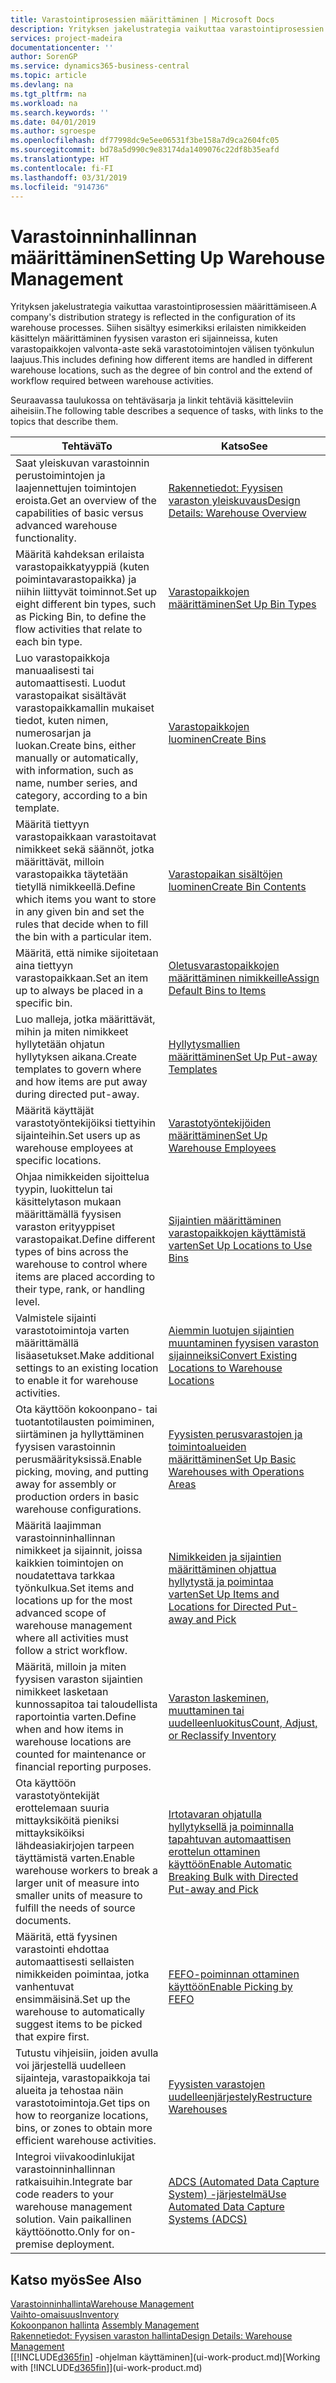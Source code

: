 ```yaml
---
title: Varastointiprosessien määrittäminen | Microsoft Docs
description: Yrityksen jakelustrategia vaikuttaa varastointiprosessien määrittämiseen. Siihen sisältyy esimerkiksi erilaisten nimikkeiden käsittelyn määrittäminen fyysisen varaston eri sijainneissa, kuten varastopaikkojen valvonta-aste sekä varastotoimintojen välisen työnkulun laajuus.
services: project-madeira
documentationcenter: ''
author: SorenGP
ms.service: dynamics365-business-central
ms.topic: article
ms.devlang: na
ms.tgt_pltfrm: na
ms.workload: na
ms.search.keywords: ''
ms.date: 04/01/2019
ms.author: sgroespe
ms.openlocfilehash: df77998dc9e5ee06531f3be158a7d9ca2604fc05
ms.sourcegitcommit: bd78a5d990c9e83174da1409076c22df8b35eafd
ms.translationtype: HT
ms.contentlocale: fi-FI
ms.lasthandoff: 03/31/2019
ms.locfileid: "914736"
---
```

# <a name="setting-up-warehouse-management"></a><span data-ttu-id="3ddc4-104">Varastoinninhallinnan määrittäminen</span><span class="sxs-lookup"><span data-stu-id="3ddc4-104">Setting Up Warehouse Management</span></span>
<span data-ttu-id="3ddc4-105">Yrityksen jakelustrategia vaikuttaa varastointiprosessien määrittämiseen.</span><span class="sxs-lookup"><span data-stu-id="3ddc4-105">A company's distribution strategy is reflected in the configuration of its warehouse processes.</span></span> <span data-ttu-id="3ddc4-106">Siihen sisältyy esimerkiksi erilaisten nimikkeiden käsittelyn määrittäminen fyysisen varaston eri sijainneissa, kuten varastopaikkojen valvonta-aste sekä varastotoimintojen välisen työnkulun laajuus.</span><span class="sxs-lookup"><span data-stu-id="3ddc4-106">This includes defining how different items are handled in different warehouse locations, such as the degree of bin control and the extend of workflow required between warehouse activities.</span></span>  

 <span data-ttu-id="3ddc4-107">Seuraavassa taulukossa on tehtäväsarja ja linkit tehtäviä käsitteleviin aiheisiin.</span><span class="sxs-lookup"><span data-stu-id="3ddc4-107">The following table describes a sequence of tasks, with links to the topics that describe them.</span></span>   

|<span data-ttu-id="3ddc4-108">**Tehtävä**</span><span class="sxs-lookup"><span data-stu-id="3ddc4-108">**To**</span></span>|<span data-ttu-id="3ddc4-109">**Katso**</span><span class="sxs-lookup"><span data-stu-id="3ddc4-109">**See**</span></span>|  
|------------|-------------|  
|<span data-ttu-id="3ddc4-110">Saat yleiskuvan varastoinnin perustoimintojen ja laajennettujen toimintojen eroista.</span><span class="sxs-lookup"><span data-stu-id="3ddc4-110">Get an overview of the capabilities of basic versus advanced warehouse functionality.</span></span>|[<span data-ttu-id="3ddc4-111">Rakennetiedot: Fyysisen varaston yleiskuvaus</span><span class="sxs-lookup"><span data-stu-id="3ddc4-111">Design Details: Warehouse Overview</span></span>](design-details-warehouse-overview.md)|  
|<span data-ttu-id="3ddc4-112">Määritä kahdeksan erilaista varastopaikkatyyppiä (kuten poimintavarastopaikka) ja niihin liittyvät toiminnot.</span><span class="sxs-lookup"><span data-stu-id="3ddc4-112">Set up eight different bin types, such as Picking Bin, to define the flow activities that relate to each bin type.</span></span>|[<span data-ttu-id="3ddc4-113">Varastopaikkojen määrittäminen</span><span class="sxs-lookup"><span data-stu-id="3ddc4-113">Set Up Bin Types</span></span>](warehouse-how-to-set-up-bin-types.md)|  
|<span data-ttu-id="3ddc4-114">Luo varastopaikkoja manuaalisesti tai automaattisesti. Luodut varastopaikat sisältävät varastopaikkamallin mukaiset tiedot, kuten nimen, numerosarjan ja luokan.</span><span class="sxs-lookup"><span data-stu-id="3ddc4-114">Create bins, either manually or automatically, with information, such as name, number series, and category, according to a bin template.</span></span>|[<span data-ttu-id="3ddc4-115">Varastopaikkojen luominen</span><span class="sxs-lookup"><span data-stu-id="3ddc4-115">Create Bins</span></span>](warehouse-how-to-create-individual-bins.md)|  
|<span data-ttu-id="3ddc4-116">Määritä tiettyyn varastopaikkaan varastoitavat nimikkeet sekä säännöt, jotka määrittävät, milloin varastopaikka täytetään tietyllä nimikkeellä.</span><span class="sxs-lookup"><span data-stu-id="3ddc4-116">Define which items you want to store in any given bin and set the rules that decide when to fill the bin with a particular item.</span></span>|[<span data-ttu-id="3ddc4-117">Varastopaikan sisältöjen luominen</span><span class="sxs-lookup"><span data-stu-id="3ddc4-117">Create Bin Contents</span></span>](warehouse-how-to-set-up-bin-contents.md)|  
|<span data-ttu-id="3ddc4-118">Määritä, että nimike sijoitetaan aina tiettyyn varastopaikkaan.</span><span class="sxs-lookup"><span data-stu-id="3ddc4-118">Set an item up to always be placed in a specific bin.</span></span>|[<span data-ttu-id="3ddc4-119">Oletusvarastopaikkojen määrittäminen nimikkeille</span><span class="sxs-lookup"><span data-stu-id="3ddc4-119">Assign Default Bins to Items</span></span>](warehouse-how-to-assign-default-bins-to-items.md)|
|<span data-ttu-id="3ddc4-120">Luo malleja, jotka määrittävät, mihin ja miten nimikkeet hyllytetään ohjatun hyllytyksen aikana.</span><span class="sxs-lookup"><span data-stu-id="3ddc4-120">Create templates to govern where and how items are put away during directed put-away.</span></span>|[<span data-ttu-id="3ddc4-121">Hyllytysmallien määrittäminen</span><span class="sxs-lookup"><span data-stu-id="3ddc4-121">Set Up Put-away Templates</span></span>](warehouse-how-to-set-up-put-away-templates.md)|
|<span data-ttu-id="3ddc4-122">Määritä käyttäjät varastotyöntekijöiksi tiettyihin sijainteihin.</span><span class="sxs-lookup"><span data-stu-id="3ddc4-122">Set users up as warehouse employees at specific locations.</span></span>|[<span data-ttu-id="3ddc4-123">Varastotyöntekijöiden määrittäminen</span><span class="sxs-lookup"><span data-stu-id="3ddc4-123">Set Up Warehouse Employees</span></span>](warehouse-how-to-set-up-warehouse-employees.md)|
|<span data-ttu-id="3ddc4-124">Ohjaa nimikkeiden sijoittelua tyypin, luokittelun tai käsittelytason mukaan määrittämällä fyysisen varaston erityyppiset varastopaikat.</span><span class="sxs-lookup"><span data-stu-id="3ddc4-124">Define different types of bins across the warehouse to control where items are placed according to their type, rank, or handling level.</span></span>|[<span data-ttu-id="3ddc4-125">Sijaintien määrittäminen varastopaikkojen käyttämistä varten</span><span class="sxs-lookup"><span data-stu-id="3ddc4-125">Set Up Locations to Use Bins</span></span>](warehouse-how-to-set-up-locations-to-use-bins.md)|
|<span data-ttu-id="3ddc4-126">Valmistele sijainti varastotoimintoja varten määrittämällä lisäasetukset.</span><span class="sxs-lookup"><span data-stu-id="3ddc4-126">Make additional settings to an existing location to enable it for warehouse activities.</span></span>|[<span data-ttu-id="3ddc4-127">Aiemmin luotujen sijaintien muuntaminen fyysisen varaston sijainneiksi</span><span class="sxs-lookup"><span data-stu-id="3ddc4-127">Convert Existing Locations to Warehouse Locations</span></span>](warehouse-how-to-convert-existing-locations-to-warehouse-locations.md)|
|<span data-ttu-id="3ddc4-128">Ota käyttöön kokoonpano- tai tuotantotilausten poimiminen, siirtäminen ja hyllyttäminen fyysisen varastoinnin perusmäärityksissä.</span><span class="sxs-lookup"><span data-stu-id="3ddc4-128">Enable picking, moving, and putting away for assembly or production orders in basic warehouse configurations.</span></span>|[<span data-ttu-id="3ddc4-129">Fyysisten perusvarastojen ja toimintoalueiden määrittäminen</span><span class="sxs-lookup"><span data-stu-id="3ddc4-129">Set Up Basic Warehouses with Operations Areas</span></span>](warehouse-how-to-set-up-basic-warehouses-with-operations-areas.md)|  
|<span data-ttu-id="3ddc4-130">Määritä laajimman varastoinninhallinnan nimikkeet ja sijainnit, joissa kaikkien toimintojen on noudatettava tarkkaa työnkulkua.</span><span class="sxs-lookup"><span data-stu-id="3ddc4-130">Set items and locations up for the most advanced scope of warehouse management where all activities must follow a strict workflow.</span></span>|[<span data-ttu-id="3ddc4-131">Nimikkeiden ja sijaintien määrittäminen ohjattua hyllytystä ja poimintaa varten</span><span class="sxs-lookup"><span data-stu-id="3ddc4-131">Set Up Items and Locations for Directed Put-away and Pick</span></span>](warehouse-how-to-set-up-items-for-directed-put-away-and-pick.md)|  
|<span data-ttu-id="3ddc4-132">Määritä, milloin ja miten fyysisen varaston sijaintien nimikkeet lasketaan kunnossapitoa tai taloudellista raportointia varten.</span><span class="sxs-lookup"><span data-stu-id="3ddc4-132">Define when and how items in warehouse locations are counted for maintenance or financial reporting purposes.</span></span>|[<span data-ttu-id="3ddc4-133">Varaston laskeminen, muuttaminen tai uudelleenluokitus</span><span class="sxs-lookup"><span data-stu-id="3ddc4-133">Count, Adjust, or Reclassify Inventory</span></span>](inventory-how-count-adjust-reclassify.md)|
|<span data-ttu-id="3ddc4-134">Ota käyttöön varastotyöntekijät erottelemaan suuria mittayksiköitä pieniksi mittayksiköiksi lähdeasiakirjojen tarpeen täyttämistä varten.</span><span class="sxs-lookup"><span data-stu-id="3ddc4-134">Enable warehouse workers to break a larger unit of measure into smaller units of measure to fulfill the needs of source documents.</span></span>|[<span data-ttu-id="3ddc4-135">Irtotavaran ohjatulla hyllytyksellä ja poiminnalla tapahtuvan automaattisen erottelun ottaminen käyttöön</span><span class="sxs-lookup"><span data-stu-id="3ddc4-135">Enable Automatic Breaking Bulk with Directed Put-away and Pick</span></span>](warehouse-enable-automatic-breaking-bulk-with-directed-put-away-and-pick.md)|  
|<span data-ttu-id="3ddc4-136">Määritä, että fyysinen varastointi ehdottaa automaattisesti sellaisten nimikkeiden poimintaa, jotka vanhentuvat ensimmäisinä.</span><span class="sxs-lookup"><span data-stu-id="3ddc4-136">Set up the warehouse to automatically suggest items to be picked that expire first.</span></span>|[<span data-ttu-id="3ddc4-137">FEFO-poiminnan ottaminen käyttöön</span><span class="sxs-lookup"><span data-stu-id="3ddc4-137">Enable Picking by FEFO</span></span>](warehouse-picking-by-fefo.md)|
|<span data-ttu-id="3ddc4-138">Tutustu vihjeisiin, joiden avulla voi järjestellä uudelleen sijainteja, varastopaikkoja tai alueita ja tehostaa näin varastotoimintoja.</span><span class="sxs-lookup"><span data-stu-id="3ddc4-138">Get tips on how to reorganize locations, bins, or zones to obtain more efficient warehouse activities.</span></span>|[<span data-ttu-id="3ddc4-139">Fyysisten varastojen uudelleenjärjestely</span><span class="sxs-lookup"><span data-stu-id="3ddc4-139">Restructure Warehouses</span></span>](warehouse-how-to-restructure-warehouses.md)|
|<span data-ttu-id="3ddc4-140">Integroi viivakoodinlukijat varastoinninhallinnan ratkaisuihin.</span><span class="sxs-lookup"><span data-stu-id="3ddc4-140">Integrate bar code readers to your warehouse management solution.</span></span> <span data-ttu-id="3ddc4-141">Vain paikallinen käyttöönotto.</span><span class="sxs-lookup"><span data-stu-id="3ddc4-141">Only for on-premise deployment.</span></span>|[<span data-ttu-id="3ddc4-142">ADCS (Automated Data Capture System) -järjestelmä</span><span class="sxs-lookup"><span data-stu-id="3ddc4-142">Use Automated Data Capture Systems (ADCS)</span></span>](warehouse-use-automated-data-capture-systems-adcs.md)|

## <a name="see-also"></a><span data-ttu-id="3ddc4-143">Katso myös</span><span class="sxs-lookup"><span data-stu-id="3ddc4-143">See Also</span></span>  
[<span data-ttu-id="3ddc4-144">Varastoinninhallinta</span><span class="sxs-lookup"><span data-stu-id="3ddc4-144">Warehouse Management</span></span>](warehouse-manage-warehouse.md)  
[<span data-ttu-id="3ddc4-145">Vaihto-omaisuus</span><span class="sxs-lookup"><span data-stu-id="3ddc4-145">Inventory</span></span>](inventory-manage-inventory.md)  
<span data-ttu-id="3ddc4-146">[Kokoonpanon hallinta](assembly-assemble-items.md)  </span><span class="sxs-lookup"><span data-stu-id="3ddc4-146">[Assembly Management](assembly-assemble-items.md)  </span></span>  
[<span data-ttu-id="3ddc4-147">Rakennetiedot: Fyysisen varaston hallinta</span><span class="sxs-lookup"><span data-stu-id="3ddc4-147">Design Details: Warehouse Management</span></span>](design-details-warehouse-management.md)  
<span data-ttu-id="3ddc4-148">[[!INCLUDE[d365fin](includes/d365fin_md.md)] -ohjelman käyttäminen](ui-work-product.md)</span><span class="sxs-lookup"><span data-stu-id="3ddc4-148">[Working with [!INCLUDE[d365fin](includes/d365fin_md.md)]](ui-work-product.md)</span></span>
